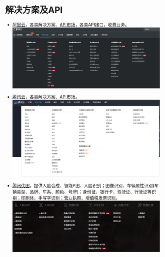 # 解决方案及API

- [阿里云](https://www.aliyun.com/)，各类解决方案、[API市场](https://market.aliyun.com/data?spm=5176.9502607.454748.104.22b84d50pn8bVP)，各类API接口，收费业务。
  ![](./images/aliyun.png)  
  
- [腾讯云](https://cloud.tencent.com/)，各类解决方案、[API市场](https://market.cloud.tencent.com/categories/1006)。  
  ![](./images/tengxunyun.png)  

- [腾讯优图](http://open.youtu.qq.com/#/home)，提供人脸合成、智能P图、人脸识别；图像识别、车辆属性识别(车辆类型、品牌、车系、颜色、号牌)；身份证、银行卡、驾驶证、行驶证等识别；印刷体、手写字识别；营业执照、增值税发票识别。  
  ![](./images/tengxunyoutu.png)  